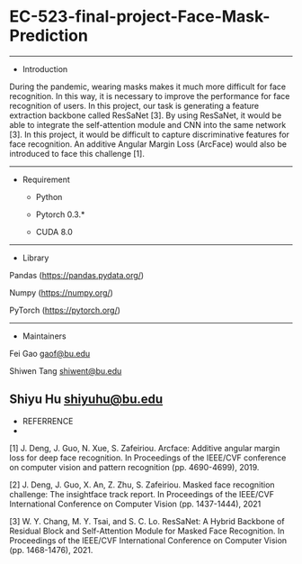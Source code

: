 # EC-523-final-project-Face-Mask-Prediction
------------

- Introduction 

During the pandemic, wearing masks makes it much more difficult for face recognition. In this way, it is necessary to improve the performance for face recognition of users. In this project, our task is generating a feature extraction backbone called ResSaNet [3]. By using ResSaNet, it would be able to integrate the self-attention module and CNN into the same network [3].  In this project, it would be difficult to capture discriminative features for face recognition. An additive Angular Margin Loss (ArcFace) would also be introduced to face this challenge [1].

------------
- Requirement 

  - Python
 
  - Pytorch 0.3.\*
  
  - CUDA 8.0 
  
------------
- Library 

Pandas (https://pandas.pydata.org/)

Numpy (https://numpy.org/)

PyTorch (https://pytorch.org/)

------------
- Maintainers

 Fei Gao           gaof@bu.edu
 
 Shiwen Tang       shiwent@bu.edu
 
 Shiyu Hu          shiyuhu@bu.edu
------------
- REFERRENCE
- 
[1] J. Deng, J. Guo, N. Xue, S. Zafeiriou. Arcface: Additive angular margin loss for deep face recognition. In Proceedings of the IEEE/CVF conference on computer vision and pattern recognition (pp. 4690-4699), 2019.

[2] J. Deng, J. Guo, X. An, Z. Zhu, S. Zafeiriou. Masked face recognition challenge: The insightface track report. In Proceedings of the IEEE/CVF International Conference on Computer Vision (pp. 1437-1444), 2021

[3] W. Y. Chang, M. Y. Tsai, and S. C. Lo. ResSaNet: A Hybrid Backbone of Residual Block and Self-Attention Module for Masked Face Recognition. In Proceedings of the IEEE/CVF International Conference on Computer Vision (pp. 1468-1476), 2021.

